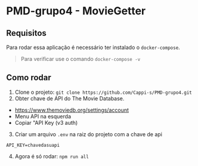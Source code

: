 # PMD-grupo4 - MovieGetter

## Requisitos
Para rodar essa aplicação é necessário ter instalado o `docker-compose`. 
> Para verificar use o comando `docker-compose -v` 

## Como rodar 
1. Clone o projeto: `git clone https://github.com/Cappi-s/PMD-grupo4.git`
2. Obter chave de API do The Movie Database. 
  - https://www.themoviedb.org/settings/account
  - Menu API na esquerda 
  - Copiar "API Key (v3 auth)  
3. Criar um arquivo `.env` na raiz do projeto com a chave de api
```
API_KEY=chavedasuapi
```
4. Agora é só rodar: `npm run all` 

